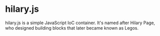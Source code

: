 hilary.js
========

hilary.js is a simple JavaScript IoC container.  It's named after Hilary Page, who designed building blocks that later became known as Legos.

